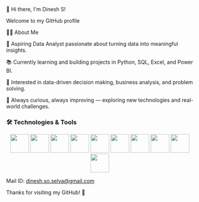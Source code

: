 👋 Hi there, I'm Dinesh S!

Welcome to my GitHub profile

🧑‍💻 About Me

🎯 Aspiring Data Analyst passionate about turning data into meaningful insights.

📚 Currently learning and building projects in Python, SQL, Excel, and Power BI.

🧠 Interested in data-driven decision making, business analysis, and problem solving.

🚀 Always curious, always improving — exploring new technologies and real-world challenges.

<h3>🛠️ Technologies & Tools</h3>
<p align="center">
  <img src="https://cdn.jsdelivr.net/gh/devicons/devicon/icons/python/python-original.svg" height="50" />
  
  <img src="https://cdn.jsdelivr.net/gh/devicons/devicon/icons/mysql/mysql-original.svg" height="50" />
  
<img src="https://upload.wikimedia.org/wikipedia/commons/c/cf/Power_BI_logo.svg" height="50" />

  <img src="https://cdn.jsdelivr.net/gh/devicons/devicon/icons/microsoftsqlserver/microsoftsqlserver-plain.svg" height="50" />

  <img src="https://cdn.jsdelivr.net/gh/devicons/devicon/icons/jupyter/jupyter-original.svg" height="50" />
  
  <img src="https://cdn.jsdelivr.net/gh/devicons/devicon/icons/vscode/vscode-original.svg" height="50" />
  
  <img src="https://cdn.jsdelivr.net/gh/devicons/devicon/icons/numpy/numpy-original.svg" height="50" />
  
  <img src="https://matplotlib.org/stable/_static/logo2_compressed.svg" height="50" />
  
  <img src="https://seaborn.pydata.org/_static/logo-wide-lightbg.svg" height="50" />
  
  <img src="https://cdn.jsdelivr.net/gh/devicons/devicon/icons/pandas/pandas-original.svg" height="50" />
</p>


Mail ID: dinesh.so.selva@gmail.com

Thanks for visiting my GitHub! 🚀

